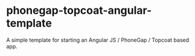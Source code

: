 phonegap-topcoat-angular-template
=================================

A simple template for starting an Angular JS / PhoneGap / Topcoat based app.
